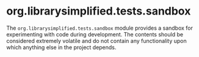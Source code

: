 org.librarysimplified.tests.sandbox
===

The `org.librarysimplified.tests.sandbox` module provides a sandbox
for experimenting with code during development. The contents should
be considered extremely volatile and do not contain any functionality
upon which anything else in the project depends.
